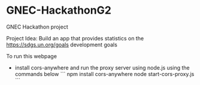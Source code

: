 # GNEC-HackathonG2
GNEC Hackathon project

Project Idea: Build an app that provides statistics on the https://sdgs.un.org/goals development goals

To run this webpage
- install cors-anywhere and run the proxy server using node.js using the commands below
\`\`\`
npm install cors-anywhere
node start-cors-proxy.js
\`\`\`
